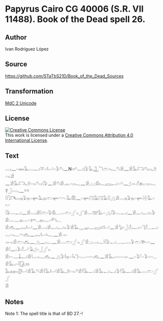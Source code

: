 # Papyrus Cairo CG 40006 (S.R. VII 11488). Book of the Dead spell 26.

## Author 

Ivan Rodríguez López

## Source 

https://github.com/STaTbS21D/Book_of_the_Dead_Sources

## Transformation 

[MdC 2 Unicode](https://statbs21d.github.io/mdc2unicode.html)

## License 

<a rel="license" href="http://creativecommons.org/licenses/by/4.0/"><img alt="Creative Commons License" style="border-width:0" src="https://i.creativecommons.org/l/by/4.0/88x31.png" /></a><br />This work is licensed under a <a rel="license" href="http://creativecommons.org/licenses/by/4.0/">Creative Commons Attribution 4.0 International License</a>.

## Text 

<hiero><rubrum>𓂋𓏤𓈖𓏏𓍃𓅓𓂋𓂝𓎁𓏏𓂡𓏏𓅱𓄣𓏤𓈖</rubrum>N𓌷𓂝𓊤𓅱<rubrum>𓅓𓊻</rubrum>𓆓𓂧𓆑𓄣𓏤𓀀𓈖𓀀𓅓𓉐𓏤𓄣𓏤𓏥𓄂𓏏𓏭𓀀<br>
𓈖𓀀𓅓𓉐𓏤𓄂𓏏𓏭𓄣𓏥𓇋𓅱𓈖𓀀𓄣𓏤𓀀𓊵𓏏𓊪𓆑𓈖𓀀𓈎𓈎𓀁𓆑𓈙𓂝𓏏𓏖𓈖𓊨𓁹𓀭𓁷𓏤𓐞𓏤𓊪𓆑𓋁𓃀𓏏𓏏𓊪𓈖𓎼𓎼<br>
𓇋𓇋𓅯𓆰𓏥𓐍𓅱𓐍𓏏𓊜𓅓𓐍𓂧𓊜𓎢𓏏𓅓𓏃𓈖𓏏𓊜𓉔𓄿𓉔𓄿𓇋𓇋𓂻𓀀𓂋𓐍𓅱𓐍𓏏𓊜𓇋𓏶𓅓𓏏𓎢<br>
𓇋𓅱𓂋𓂝𓈖𓀀𓂋𓏤𓀀𓌃𓂧𓅱𓀁𓈓𓂋𓂧𓂾𓏭𓂾𓀀𓂋𓈝𓅓𓏏𓂻𓇋𓅱𓂋𓂝𓈖𓀀𓂝𓂝𓏭𓅱𓀀𓂋𓊃𓐍𓂋𓏏𓀒𓈓𓐍𓆑𓏏𓀐𓈓<br>
𓀀𓃹𓈖𓉿𓂡𓈖𓀀𓂋𓏤𓀀𓂝𓂝𓏭𓅱𓀀𓅓𓇾𓈇𓏤𓊃𓈙𓏴𓂡𓈖𓀀𓅬𓃀𓀭𓊪𓂝𓏏𓊹𓀭𓈓𓂝𓂋𓏏𓆑𓄹𓄹𓃹𓈖𓉿𓂡𓆑𓈖𓀀𓁹<br>
𓁹𓏭𓀀𓂧𓃹𓈖𓂻𓈖𓆑𓈖𓀀𓂋𓂧𓂾𓏭𓂾𓀀𓈎𓂋𓆑𓇋𓇋𓅱𓂝𓈓𓊃𓂋𓅱𓂧𓌗𓏝𓈖𓀀𓇋𓈖𓊪𓅱𓀭𓌴𓄿𓊨𓏏𓃀𓂾𓏭<br>
𓀀𓎀𓊃𓍞𓂝𓀀𓇋𓂋𓆑𓃹𓈖𓂻𓅱𓌂𓐍𓏏𓆗𓊹𓏏𓂋𓏏𓏝𓃹𓈖𓀀𓅓𓊪𓏏𓇯𓁹𓈖𓏏𓅱𓎘𓏏𓅱𓏝𓈓𓀀𓅓𓊪𓏏𓎛𓉗𓂓𓊖<br>
𓅓𓐍𓐍𓏭𓊅𓂡𓀀𓅓𓄣𓏤𓀀𓌂𓅓𓂡𓀀𓅓𓄂𓏏𓏭𓄣𓀀𓌂𓅓𓂝𓀀𓅓𓂝𓂝𓅱𓌂𓅓𓂝𓀀𓅓𓂋𓂧𓂾𓂾<br>
𓀀<br></hiero>

## Notes 

Note  1: The spell title is that of BD 27.-!
